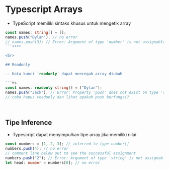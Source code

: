 # Typescript Arrays

- TypeScript memiliki sintaks khusus untuk mengetik array

```ts
const names: string[] = [];
names.push("Dylan"); // no error
// names.push(3); // Error: Argument of type 'number' is not assignable to parameter of type 'string'.
```****

<br>

## Readonly

-- Kata kunci `readonly` dapat mencegah array diubah

```ts
const names: readonly string[] = ["Dylan"];
names.push("Jack"); // Error: Property 'push' does not exist on type 'readonly string[]'.
// coba hapus readonly dan lihat apakah push berfungsi?
```

<br>

## Tipe Inference

- Typescript dapat menyimpulkan tipe array jika memiliki nilai

```ts
const numbers = [1, 2, 3]; // inferred to type number[]
numbers.push(4); // no error
// comment line below out to see the successful assignment
numbers.push("2"); // Error: Argument of type 'string' is not assignable to parameter of type 'number'.
let head: number = numbers[0]; // no error
```